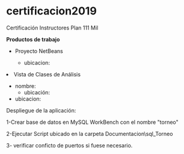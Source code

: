 # certificacion2019
Certificación Instructores Plan 111 Mil

<p><b><strong>Productos de trabajo</strong></b></p>

  <ul>
    <li>Proyecto NetBeans</li>     
      <ul>
        <li>ubicacion:</li>
      </ul>    
  </ul>
  <li>Vista de Clases de Análisis</li> 
  <ul>
    <li>nombre: 
      <ul><li>ubicación:</li></ul>
    </li>  
    <li>ubicacion:</li>
  </ul>



<p>Despliegue de la aplicación:</p>
<p>1-Crear base de datos en MySQL WorkBench con el nombre "torneo"</p>
<p>2-Ejecutar Script ubicado en la carpeta Documentacion\sql_Torneo</p>
<p>3- verificar conficto de puertos si fuese necesario. </p>

